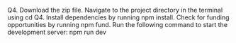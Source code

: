 Q4.
Download the zip file.
Navigate to the project directory in the terminal using cd Q4.
Install dependencies by running npm install.
Check for funding opportunities by running npm fund.
Run the following command to start the development server:
npm run dev
